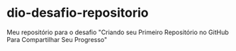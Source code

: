 # dio-desafio-repositorio
Meu repositório para o desafio "Criando seu Primeiro Repositório no GitHub Para Compartilhar Seu Progresso"
